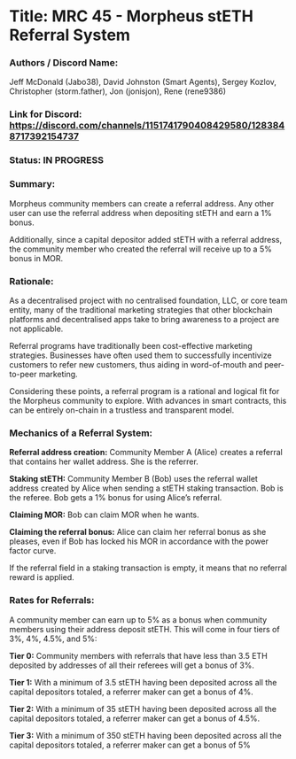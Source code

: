 # Title: MRC 45 - Morpheus stETH Referral System

### Authors / Discord Name: 
Jeff McDonald (Jabo38), David Johnston (Smart Agents), Sergey Kozlov, Christopher (storm.father), Jon (jonisjon), Rene (rene9386)

### Link for Discord: https://discord.com/channels/1151741790408429580/1283848717392154737

### Status: IN PROGRESS

### Summary: 
Morpheus community members can create a referral address. Any other user can use the referral address when depositing stETH and earn a 1% bonus.

Additionally, since a capital depositor added stETH with a referral address, the community member who created the referral will receive up to a 5% bonus in MOR.

### Rationale: 
As a decentralised project with no centralised foundation, LLC, or core team entity, many of the traditional marketing strategies that other blockchain platforms and decentralised apps take to bring awareness to a project are not applicable.

Referral programs have traditionally been cost-effective marketing strategies. Businesses have often used them to successfully incentivize customers to refer new customers, thus aiding in word-of-mouth and peer-to-peer marketing.

Considering these points, a referral program is a rational and logical fit for the Morpheus community to explore. With advances in smart contracts, this can be entirely on-chain in a trustless and transparent model.  

### Mechanics of a Referral System:

**Referral address creation:** Community Member A (Alice) creates a referral that contains her wallet address. She is the referrer. 

**Staking stETH:** Community Member B (Bob) uses the referral wallet address created by Alice when sending a stETH staking transaction. Bob is the referee. Bob gets a 1% bonus for using Alice’s referral. 

**Claiming MOR:** Bob can claim MOR when he wants. 

**Claiming the referral bonus:** Alice can claim her referral bonus as she pleases, even if Bob has locked his MOR in accordance with the power factor curve.  

If the referral field in a staking transaction is empty, it means that no referral reward is applied.

### Rates for Referrals: 
A community member can earn up to 5% as a bonus when community members using their address deposit stETH.  This will come in four tiers of 3%, 4%, 4.5%, and 5%:

**Tier 0:** Community members with referrals that have less than 3.5 ETH deposited by addresses of all their referees will get a bonus of 3%.

**Tier 1:** With a minimum of 3.5 stETH having been deposited across all the capital depositors totaled, a referrer maker can get a bonus of 4%.

**Tier 2:** With a minimum of 35 stETH having been deposited across all the capital depositors totaled, a referrer maker can get a bonus of 4.5%.

**Tier 3:** With a minimum of 350 stETH having been deposited across all the capital depositors totaled, a referrer maker can get a bonus of 5%
